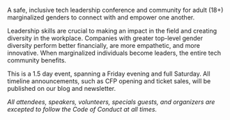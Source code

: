A safe, inclusive tech leadership conference and community for adult (18+) marginalized genders to connect with and empower one another.

Leadership skills are crucial to making an impact in the field and creating diversity in the workplace. Companies with greater top-level gender diversity perform better financially, are more empathetic, and more innovative. When marginalized individuals become leaders, the entire tech community benefits.

This is a 1.5 day event, spanning a Friday evening and full Saturday. All timeline announcements, such as CFP opening and ticket sales, will be published on our blog and newsletter.

*All attendees, speakers, volunteers, specials guests, and organizers are excepted to follow the Code of Conduct at all times.*
